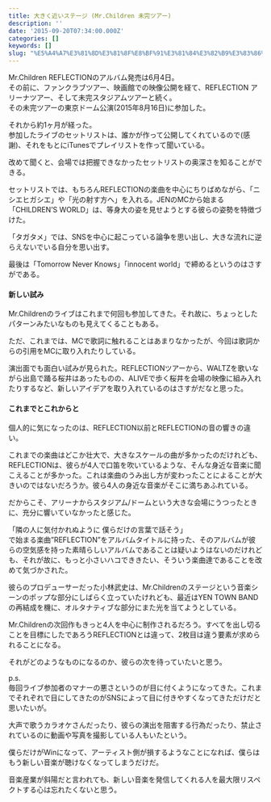 ```yaml
---
title: 大きく近いステージ (Mr.Children 未完ツアー)
description: ''
date: '2015-09-20T07:34:00.000Z'
categories: []
keywords: []
slug: "%E5%A4%A7%E3%81%8D%E3%81%8F%E8%BF%91%E3%81%84%E3%82%B9%E3%83%86%E3%83%BC%E3%82%B8+%28Mr%2EChildren+%E6%9C%AA%E5%AE%8C%E3%83%84%E3%82%A2%E3%83%BC%29"
---
```

Mr.Children REFLECTIONのアルバム発売は6月4日。  
その前に、ファンクラブツアー、映画館での映像公開を経て、REFLECTION アリーナツアー、そして未完スタジアムツアーと続く。  
その未完ツアーの東京ドーム公演(2015年8月16日)に参加した。

それから約1ヶ月が経った。  
参加したライブのセットリストは、誰かが作って公開してくれているので(感謝)、それをもとにiTunesでプレイリストを作って聞いている。

改めて聞くと、会場では把握できなかったセットリストの奥深さを知ることができる。

セットリストでは、もちろんREFLECTIONの楽曲を中心にちりばめながら、「ニシエヒガシエ」や「光の射す方へ」を入れる。JENのMCから始まる「CHILDREN’S WORLD」は、等身大の姿を見せようとする彼らの姿勢を特徴づけた。

「タガタメ」では、SNSを中心に起こっている論争を思い出し、大きな流れに逆らえないでいる自分を思い出す。

最後は「Tomorrow Never Knows」「innocent world」で締めるというのはさすがである。

#### 新しい試み

Mr.Childrenのライブはこれまで何回も参加してきた。それ故に、ちょっとしたパターンみたいなものも見えてくることもある。

ただ、これまでは、MCで歌詞に触れることはあまりなかったが、今回は歌詞からの引用をMCに取り入れたりしている。

演出面でも面白い試みが見られた。REFLECTIONツアーから、WALTZを歌いながら出島で踊る桜井はあったものの、ALIVEで歩く桜井を会場の映像に組み入れたりするなど、新しいアイデアを取り入れているのはさすがだなと思った。

#### これまでとこれからと

個人的に気になったのは、REFLECTION以前とREFLECTIONの音の響きの違い。

これまでの楽曲はどこか壮大で、大きなスケールの曲が多かったのだけれども、REFLECTIONは、彼らが4人で口笛を吹いているような、そんな身近な音楽に聞こえることが多かった。これは楽曲のうみ出し方が変わったことによることが大きいのではないだろうか。彼ら4人の身近な音楽がそこに満ちあふれている。

だからこそ、アリーナからスタジアム/ドームという大きな会場にうつったときに、充分に響いていなかったと感じた。

「隣の人に気付かれぬように 僕らだけの言葉で話そう」   
で始まる楽曲”REFLECTION”をアルバムタイトルに持った、そのアルバムが彼らの空気感を持った素晴らしいアルバムであることは疑いようはないのだけれども、それが故に、もっと小さいハコでききたい、そういう楽曲達であることを改めて気づかされた。

彼らのプロデューサーだった小林武史は、Mr.Childrenのステージという音楽シーンのポップな部分にしばらく立っていたけれども、最近はYEN TOWN BANDの再結成を機に、オルタナティブな部分にまた光を当てようとしている。

Mr.Childrenの次回作もきっと4人を中心に制作されるだろう。すべてを出し切ることを目標にしたであろうREFLECTIONとは違って、2枚目は違う要素が求められることになる。

それがどのようなものになるのか、彼らの次を待っていたいと思う。

p.s.  
毎回ライブ参加者のマナーの悪さというのが目に付くようになってきた。これまでそれぞれで目にしてきたのがSNSによって目に付きやすくなってきただけだと思いたいが。

大声で歌うカラオケさんだったり、彼らの演出を阻害する行為だったり、禁止されているのに動画や写真を撮影している人もいたという。

僕らだけがWinになって、アーティスト側が損するようなことになれば、僕らはもう新しい音楽が聴けなくなってしまうだけだ。

音楽産業が斜陽だと言われても、新しい音楽を発信してくれる人を最大限リスペクトする心は忘れたくないと思う。